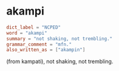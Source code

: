 # akampi

``` toml
dict_label = "NCPED"
word = "akampi"
summary = "not shaking, not trembling."
grammar_comment = "mfn."
also_written_as = ["akampin"]
```

(from kampati), not shaking, not trembling.

